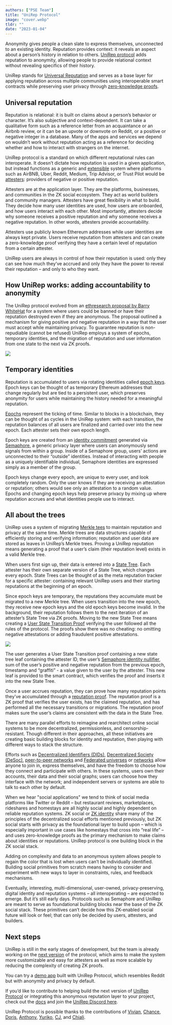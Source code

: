 ```yaml
---
authors: ["PSE Team"]
title: "UniRep Protocol"
image: "cover.webp"
tldr: ""
date: "2023-01-04"
---
```


Anonymity gives people a clean slate to express themselves, unconnected to an existing identity. Reputation provides context: it reveals an aspect about a person’s history in relation to others. [UniRep protocol](https://github.com/unirep) adds reputation to anonymity, allowing people to provide relational context without revealing specifics of their history.

UniRep stands for [Universal Reputation](https://mirror.xyz/privacy-scaling-explorations.eth/S04tvQuLbRjf_9ZrzDTE0T2aho9_GoSuok5NEFyHNO4) and serves as a base layer for applying reputation across multiple communities using interoperable smart contracts while preserving user privacy through [zero-knowledge proofs](https://ethereum.org/en/zero-knowledge-proofs/).

## Universal reputation

Reputation is relational: it is built on claims about a person’s behavior or character. It’s also subjective and context-dependent. It can take a qualitative form such as a reference letter from an acquaintance or an Airbnb review, or it can be an upvote or downvote on Reddit, or a positive or negative integer in a database. Many of the apps and services we depend on wouldn’t work without reputation acting as a reference for deciding whether and how to interact with strangers on the internet.

UniRep protocol is a standard on which different reputational rules can interoperate. It doesn’t dictate how reputation is used in a given application, but instead functions as a generic and [extensible](https://www.youtube.com/watch?v=jd2Dg9czJzI&list=PLV91V4b0yVqRQ62Mv0nUgWxJhi4E67XSY&index=5) system where platforms such as AirBNB, Uber, Reddit, Medium, Trip Advisor, or Trust Pilot would be [attesters](https://developer.unirep.io/docs/protocol/users-and-attesters): providers of negative or positive reputation.

Attesters are at the application layer. They are the platforms, businesses, and communities in the ZK social ecosystem. They act as world builders and community managers. Attesters have great flexibility in what to build. They decide how many user identities are used, how users are onboarded, and how users interact with each other. Most importantly, attesters decide why someone receives a positive reputation and why someone receives a negative reputation. In other words, attesters provide accountability.

Attesters use publicly known Ethereum addresses while user identities are always kept private. Users receive reputation from attesters and can create a zero-knowledge proof verifying they have a certain level of reputation from a certain attester.

UniRep users are always in control of how their reputation is used: only they can see how much they’ve accrued and only they have the power to reveal their reputation – and only to who they want.

## How UniRep works: adding accountability to anonymity

The UniRep protocol evolved from an [ethresearch proposal by Barry WhiteHat](https://ethresear.ch/t/anonymous-reputation-risking-and-burning/3926) for a system where users could be banned or have their reputation destroyed even if they are anonymous. The proposal outlined a mechanism for giving positive and negative reputation in a way that the user must accept while maintaining privacy. To guarantee reputation is non-repudiable (cannot be refused) UniRep employs a system of epochs, temporary identities, and the migration of reputation and user information from one state to the next via ZK proofs.

![](https://images.mirror-media.xyz/publication-images/4jSmWwzhXMTHRcMhVm1Hv.png)

## Temporary identities

Reputation is accumulated to users via rotating identities called [epoch keys](https://developer.unirep.io/docs/protocol/epoch-key). Epoch keys can be thought of as temporary Ethereum addresses that change regularly but are tied to a persistent user, which preserves anonymity for users while maintaining the history needed for a meaningful reputation.

[Epochs](https://developer.unirep.io/docs/protocol/epoch) represent the ticking of time. Similar to blocks in a blockchain, they can be thought of as cycles in the UniRep system: with each transition, the reputation balances of all users are finalized and carried over into the new epoch. Each attester sets their own epoch length.

Epoch keys are created from an [identity commitment](https://semaphore.appliedzkp.org/docs/guides/identities) generated via [Semaphore](https://semaphore.appliedzkp.org/), a generic privacy layer where users can anonymously send signals from within a group. Inside of a Semaphore group, users’ actions are unconnected to their “outside” identities. Instead of interacting with people as a uniquely identifiable individual, Semaphore identities are expressed simply as a member of the group.

Epoch keys change every epoch, are unique to every user, and look completely random. Only the user knows if they are receiving an attestation or reputation; others would see only an attestation to a random value. Epochs and changing epoch keys help preserve privacy by mixing up where reputation accrues and what identities people use to interact.

## All about the trees

UniRep uses a system of migrating [Merkle tees](https://www.youtube.com/watch?v=YIc6MNfv5iQ) to maintain reputation and privacy at the same time. Merkle trees are data structures capable of efficiently storing and verifying information; reputation and user data are stored as leaves in UniRep’s Merkle trees. Proving a UniRep reputation means generating a proof that a user’s claim (their reputation level) exists in a valid Merkle tree.

When users first sign up, their data is entered into a [State Tree](https://developer.unirep.io/docs/protocol/trees#state-tree). Each attester has their own separate version of a State Tree, which changes every epoch. State Trees can be thought of as the meta reputation tracker for a specific attester: containing relevant UniRep users and their starting reputations at the beginning of an epoch.

Since epoch keys are temporary, the reputations they accumulate must be migrated to a new Merkle tree. When users transition into the new epoch, they receive new epoch keys and the old epoch keys become invalid. In the background, their reputation follows them to the next iteration of an attester’s State Tree via ZK proofs. Moving to the new State Tree means creating a [User State Transition Proof](https://developer.unirep.io/docs/circuits-api/circuits#user-state-transition-proof) verifying the user followed all the rules of the protocol. The proofs show there was no cheating: no omitting negative attestations or adding fraudulent positive attestations.

![](https://images.mirror-media.xyz/publication-images/X1povaSYYwUDI4HdZL_Rw.png)

The user generates a User State Transition proof containing a new state tree leaf containing the attester ID, the user’s [Semaphore identity nullifier](https://semaphore.appliedzkp.org/docs/guides/identities), sum of the user’s positive and negative reputation from the previous epoch, timestamp and “graffiti” - a value given to the user by the attester. This new leaf is provided to the smart contract, which verifies the proof and inserts it into the new State Tree.

Once a user accrues reputation, they can prove how many reputation points they’ve accumulated through a [reputation proof](https://developer.unirep.io/docs/circuits-api/reputation-proof). The reputation proof is a ZK proof that verifies the user exists, has the claimed reputation, and has performed all the necessary transitions or migrations. The reputation proof makes sure the user’s claims are consistent with the data in the State Tree.

There are many parallel efforts to reimagine and rearchitect online social systems to be more decentralized, permissionless, and censorship-resistant. Though different in their approaches, all these initiatives are creating basic building blocks for identity and reputation, then playing with different ways to stack the structure.

Efforts such as [Decentralized Identifiers (DIDs)](https://www.w3.org/TR/2022/REC-did-core-20220719/#abstract), [Decentralized Society (DeSoc)](https://papers.ssrn.com/sol3/papers.cfm?abstract_id=4105763), [peer-to-peer networks](https://scuttlebutt.nz/about/) and [Federated universes](https://eric442.substack.com/p/what-is-the-fediverse-0d6) or [networks](https://blueskyweb.xyz/blog/10-18-2022-the-at-protocol) allow anyone to join in, express themselves, and have the freedom to choose how they connect and participate with others. In these systems, users own their accounts, their data and their social graphs; users can choose how they interface with the network; and independent servers or systems are able to talk to each other by default.

When we hear "social applications" we tend to think of social media platforms like Twitter or Reddit – but restaurant reviews, marketplaces, rideshares and homestays are all highly social and highly dependent on reliable reputation systems. ZK social or [ZK identity](https://0xparc.org/blog/zk-id-2) share many of the principles of the decentralized social efforts mentioned previously, but ZK social starts with privacy as the foundational layer to build upon – which is especially important in use cases like homestays that cross into “real life” – and uses zero-knowledge proofs as the primary mechanism to make claims about identities or reputations. UniRep protocol is one building block in the ZK social stack.

Adding on complexity and data to an anonymous system allows people to regain the color that is lost when users can’t be individually identified. Building social primitives from scratch means having to consider and experiment with new ways to layer in constraints, rules, and feedback mechanisms.

Eventually, interesting, multi-dimensional, user-owned, privacy-preserving, digital identity and reputation systems – all interoperating – are expected to emerge. But it’s still early days. Protocols such as Semaphore and UniRep are meant to serve as foundational building blocks near the base of the ZK social stack. These primitives can’t decide how this ZK-enabled social future will look or feel; that can only be decided by users, attesters, and builders.

## Next steps

UniRep is still in the early stages of development, but the team is already working on the [next version](https://github.com/Unirep/Unirep/issues/134) of the protocol, which aims to make the system more customizable and easy for attesters as well as more scalable by reducing the complexity of creating ZK proofs.

You can try a [demo app](https://unirep.social/) built with UniRep Protocol, which resembles Reddit but with anonymity and privacy by default.

If you’d like to contribute to helping build the next version of [UniRep Protocol](https://github.com/unirep) or integrating this anonymous reputation layer to your project, check out the [docs](https://developer.unirep.io/docs/welcome) and join the [UniRep Discord here](https://discord.gg/VzMMDJmYc5).

UniRep Protocol is possible thanks to the contributions of [Vivian](https://github.com/vivianjeng), [Chance](https://github.com/vimwitch), [Doris](https://github.com/kittybest), [Anthony](https://github.com/AnthonyMadia), [Yuriko](https://github.com/yuriko627), [CJ](https://github.com/CJ-Rose), and [Chiali](https://github.com/ChialiTsai).
